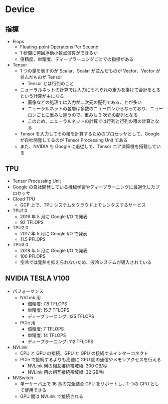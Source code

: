 # Device

## 指標

- Flops
  - Floating-point Operations Per Second
  - 1 秒間に何回浮動小数点演算ができるか
  - 倍精度、単精度、ディープラーニングごとでの指標がある
- Tensor
  - 1 つの量を表すのが Scalar、Scalar が並んだものが Vector、Vector が並んだものが Tensor
    - Tensor とは行列のこと
  - ニューラルネットの計算では入力にそれぞれの重みを掛けて合計をとるという計算が主になる
    - 画像などの処理では入力が二次元の配列であることが多い
    - ニューラルネットの各層は多数のニューロンからなっており、ニューロンごとに重みも違うので、重みも 2 次元の配列となる
    - このため、ニューラルネットの計算では行列と行列の積の計算となる
  - Tensor を入力してその積を計算するためのプロセッサとして、Google が自社開発してるのが Tensor Processing Unit である
  - また、NVIDIA も Google に追従して、Tensor コア演算機を搭載している

## TPU

- Tensor Processing Unit
- Google の自社開発している機械学習やディープラーニングに最適化したプロセッサ
- Cloud TPU
  - GCP 上で、TPU システムをクラウド上でレンタスするサービス
- TPU1.0
  - 2016 年 5 月に Google I/O で発表
  - 92 TFLOPS
- TPU2.0
  - 2017 年 5 月に Google I/O で発表
  - 11.5 PFLOPS
- TPU3.0
  - 2018 年 5 月に Google I/O で発表
  - 100 PFLOPS
  - 空冷では発熱を抑えられないため、液冷システムが導入されている

## NVIDIA TESLA V100

- パフォーマンス
  - NVLink 用
    - 倍精度: 7.8 TFLOPS
    - 単精度: 15.7 TFLOPS
    - ディープラーニング: 125 TFLOPS
  - PCIe 用
    - 倍精度: 7 TFLOPS
    - 単精度: 14 TFLOPS
    - ディープラーニング: 112 TFLOPS
- NVLink
  - CPU と GPU の接続、GPU と GPU の接続するインターコネクト
  - PCIe で接続するよりも高速に GPU 間の通信やメモリアクセスを行える
    - NVLink 用の相互接続帯域幅: 300 GB/秒
    - NVLink 用の相互接続帯域幅: 32 GB/秒
- NVSwitch
  - 単一サーバ上で 16 基の完全結合 GPU をサポートし、1 つの GPU として使用できる
  - GPU 間は NVLink で接続される
